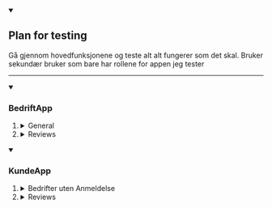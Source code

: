 <details open>
  <summary>
    <h2>Plan for testing</h2>
  </summary>
  <p>
    Gå gjennom hovedfunksjonene og teste alt alt fungerer som det skal. Bruker sekundær bruker som bare har rollene for appen jeg tester
  </p>
<hr>
</details>

<details open>
  <summary>
    <h3>BedriftApp</h3>
  </summary>
  <ol>
    <li>
      <details>
        <summary>General</summary>
        <table>
          <tr>
            <th>Funksjon</th>
            <th>Beskrivelse</th>
            <th>Resultat</th>
            <th>Bilder</th>
          </tr>
          <tr>
            <td>Data i dashbord</td>
            <td>Sjekker at rett data kommer opp i dashbordet. Dataen er filtrert på current OrgUnit, skal heller ikke vise data fra andre bedrifter</td>
            <td>✅</td>
            <td>
              <table>
                <th><img src="https://github.com/Ben9boyz/FagProove-2024/assets/167029110/dd5d1b85-2010-4389-9c2a-1b2966845320" width="200" /></th>
              </table>
            </td>
          </tr>
          <tr>
            <td>Sjekke at svaring av kunde funker</td>
            <td>Svare på review og teste, sjekker om bruker får mail og om de kan se svar</td>
            <td>✅</td>
            <td>
              <table>
                <th><img src="https://github.com/Ben9boyz/FagProove-2024/assets/167029110/12453357-a3a6-4625-beef-8ee789dabb37" width="200" /></th>
                <th><img src="https://github.com/Ben9boyz/FagProove-2024/assets/167029110/1c2b21f7-f7f7-4e4b-a6c0-2e59015004aa" width="200" /></th>
              </table>
            </td>
          </tr>
        </table>
      </details>
    </li>
    <li>
      <details>
        <summary>Reviews</summary>
        <table>
          <tr>
            <th>Funksjon</th>
            <th>Beskrivelse</th>
            <th>Resultat</th>
            <th>Bilder</th>
          </tr>
          <tr>
            <td>Sjekke at svaring av kunde funker</td>
            <td>Svare på review</td>
            <td>✅</td>
            <td>
              <table>
                <th><img src="https://github.com/Ben9boyz/FagProove-2024/assets/167029110/610d359a-593e-4969-a694-601cc65a4d21" width="200" /></th>
              </table>
            </td>
          </tr>
          <tr>
            <td>Filtreing av svarte reviews og Filtering av usvarte reviews</td>
            <td>Sjekker om rett vises basert på valg</td>
            <td>✅</td>
            <td>
              <table>
                <th><img src="https://github.com/Ben9boyz/FagProove-2024/assets/167029110/a76ae18b-235c-4a52-8281-23b4b9b55332" width="200" /></th>
              </table>
            </td>
          </tr>
          <tr>
            <td>Søking</td>
            <td>Sjekker om søke funksjon funker</td>
            <td>✅</td>
            <td>
              <table>
                <th><img src="https://github.com/Ben9boyz/FagProove-2024/assets/167029110/5f0dc3c3-43e7-48ed-a943-268a7584a6a8" width="200" /></th>
              </table>
            </td>
          </tr>
        </table>
      </details>
    </li>
  </ol>
</details>

<details open>
  <summary>
    <h3>KundeApp</h3>
  </summary>
  <ol>
    <li>
      <details>
        <summary>Bedrifter uten Anmeldelse</summary>
        <table>
          <tr>
            <th>Funksjon</th>
            <th>Beskrivelse</th>
            <th>Resultat</th>
            <th>Bilder</th>
          </tr>
          <tr>
            <td>lage ny Review</td>
            <td>Sjekker at oppreting av ny review funker</td>
            <td>✅</td>
            <td>
              <table>
                <th><img src="https://github.com/Ben9boyz/FagProove-2024/assets/167029110/28478568-5102-4a0c-a147-cfce5373f13d" width="200" /></th>
                                <th><img src="https://github.com/Ben9boyz/FagProove-2024/assets/167029110/a2a676fa-54d9-4bec-9955-e2606548746f" width="200" /></th>
              </table>
            </td>
          </tr>
          <tr>
            <td>Bedrifs info</td>
            <td>Sjekke at rett info står i bedrifs info</td>
            <td>✅</td>
            <td>
              <table>
                <th><img src="https://github.com/Ben9boyz/FagProove-2024/assets/167029110/4d8659f3-3282-43cf-a4f7-022ea8373b59" width="200" /></th>
                <th><img src="https://github.com/Ben9boyz/FagProove-2024/assets/167029110/2cc06d1a-a2aa-41ee-9545-687a6901f267" width="200" /></th>
              </table>
            </td>
          </tr>
                    <tr>
            <td>Bedrifs søk</td>
            <td>Sjekke at rett bedrift kommer opp ved søking</td>
            <td>✅</td>
            <td>
              <table>
                <th><img src="https://github.com/Ben9boyz/FagProove-2024/assets/167029110/84933ba3-5fb9-4253-8c8a-e77a451abd73" width="200" /></th>
              </table>
            </td>
          </tr>
        </table>
      </details>
    </li>
    <li>
      <details>
        <summary>Reviews</summary>
        <table>
          <tr>
            <th>Funksjon</th>
            <th>Beskrivelse</th>
            <th>Resultat</th>
            <th>Bilder</th>
          </tr>
          <tr>
            <td>Sjekke at svaring av kunde funker</td>
            <td>Svare på review</td>
            <td>✅</td>
            <td>
              <table>
                <th><img src="https://github.com/Ben9boyz/FagProove-2024/assets/167029110/28478568-5102-4a0c-a147-cfce5373f13d" width="200" /></th>
              </table>
            </td>
          </tr>
          <tr>
            <td>Filtreing av svarte reviews og Filtering av usvarte reviews</td>
            <td>Sjekker om rett vises basert på valg</td>
            <td>✅</td>
            <td>
              <table>
                <th><img src="https://github.com/Ben9boyz/FagProove-2024/assets/167029110/a76ae18b-235c-4a52-8281-23b4b9b55332" width="200" /></th>
              </table>
            </td>
          </tr>
          <tr>
            <td>Søking</td>
            <td>Sjekker om søke funksjon funker</td>
            <td>✅</td>
            <td>
              <table>
                <th><img src="https://github.com/Ben9boyz/FagProove-2024/assets/167029110/5f0dc3c3-43e7-48ed-a943-268a7584a6a8" width="200" /></th>
              </table>
            </td>
          </tr>
        </table>
      </details>
    </li>
  </ol>
</details>
